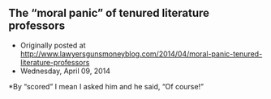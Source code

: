 ## The “moral panic” of tenured literature professors

 * Originally posted at http://www.lawyersgunsmoneyblog.com/2014/04/moral-panic-tenured-literature-professors
 * Wednesday, April 09, 2014

\*By “scored” I mean I asked him and he said, “Of course!”